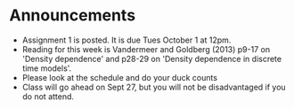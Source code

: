 # Announcements

- Assignment 1 is posted. It is due Tues October 1 at 12pm.
- Reading for this week is Vandermeer and Goldberg (2013) p9-17 on 'Density dependence' and p28-29 on 'Density dependence in discrete time models'.
- Please look at the schedule and do your duck counts
- Class will go ahead on Sept 27, but you will not be disadvantaged if you do not attend.
